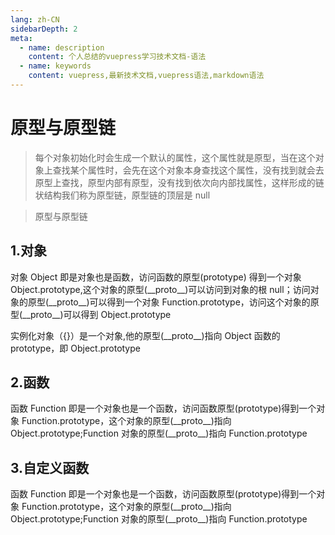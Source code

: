 ```yaml
---
lang: zh-CN
sidebarDepth: 2
meta:
  - name: description
    content: 个人总结的vuepress学习技术文档-语法
  - name: keywords
    content: vuepress,最新技术文档,vuepress语法,markdown语法
---
```


# 原型与原型链

> 每个对象初始化时会生成一个默认的属性，这个属性就是原型，当在这个对象上查找某个属性时，会先在这个对象本身查找这个属性，没有找到就会去原型上查找，原型内部有原型，没有找到依次向内部找属性，这样形成的链状结构我们称为原型链，原型链的顶层是 null

> 原型与原型链

## 1.对象

对象 Object 即是对象也是函数，访问函数的原型(prototype) 得到一个对象 Object.prototype,这个对象的原型(\_\_proto\_\_)可以访问到对象的根 null；访问对象的原型(\_\_proto\_\_)可以得到一个对象 Function.prototype，访问这个对象的原型(\_\_proto\_\_)可以得到 Object.prototype

实例化对象（{}）是一个对象,他的原型(\_\_proto\_\_)指向 Object 函数的 prototype，即 Object.prototype

## 2.函数

函数 Function 即是一个对象也是一个函数，访问函数原型(prototype)得到一个对象 Function.prototype，这个对象的原型(\_\_proto\_\_)指向 Object.prototype;Function 对象的原型(\_\_proto\_\_)指向 Function.prototype

## 3.自定义函数

函数 Function 即是一个对象也是一个函数，访问函数原型(prototype)得到一个对象 Function.prototype，这个对象的原型(\_\_proto\_\_)指向 Object.prototype;Function 对象的原型(\_\_proto\_\_)指向 Function.prototype
